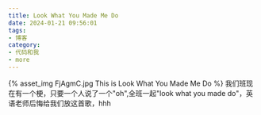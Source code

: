 ```yaml
---
title: Look What You Made Me Do
date: 2024-01-21 09:56:01
tags:
- 博客
category:
- 代码和我
- more
---
```

{% asset_img FjAgmC.jpg This is Look What You Made Me Do %}
我们班现在有一个梗，只要一个人说了一个"oh",全班一起"look what you made do"，英语老师后悔给我们放这首歌，hhh